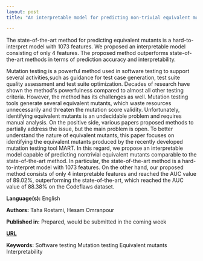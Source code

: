 ```yaml
---
layout: post
title: "An interpretable model for predicting non-trivial equivalent mutants of the MART"

---
```


The state-of-the-art method for predicting equivalent mutants is a hard-to-interpret model with 1073 features. We proposed an interpretable model consisting of only 4 features. The proposed method outperforms state-of-the-art methods in terms of prediction accuracy and interpretability.

Mutation testing is a powerful method used in software testing to support several activities,such as guidance for test case generation, test suite quality assessment and test suite optimization. Decades of research have shown the method's powerfulness compared to almost all other testing criteria. However, the method has its challenges as well. Mutation testing tools generate several equivalent mutants, which waste resources unnecessarily and threaten the mutation score validity. Unfortunately, identifying equivalent mutants is an undecidable problem and requires manual analysis. On the positive side, various papers proposed methods to partially address the issue, but the main problem is open. To better understand the nature of equivalent mutants, this paper focuses on identifying the equivalent mutants produced by the recently developed mutation testing tool MART. In this regard, we propose an interpretable model capable of predicting nontrivial equivalent mutants comparable to the state-of-the-art method. In particular, the state-of-the-art method is a hard-to-interpret model with 1073 features. On the other hand, our proposed method consists of only 4 interpretable features and reached the AUC value of 89.02%, outperforming the state-of-the-art, which reached the AUC value of 88.38% on the Codeflaws dataset.

**Language(s):** English

**Authors:** Taha Rostami, Hesam Omranpour

**Published in:** Prepared, would be submitted in the coming week

[**URL**](https://github.com/TahaRostami/predicting-non-trivial-equivalent-mutants-of-the-MART)

**Keywords:** <span class="w3-tag w3-round w3-center">Software testing</span> <span class="w3-tag w3-round w3-center">Mutation testing</span> <span class="w3-tag w3-round w3-center">Equivalent mutants</span> <span class="w3-tag w3-round w3-center">Interpretability</span>

